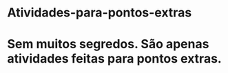 # Atividades-para-pontos-extras
# Sem muitos segredos. São apenas atividades feitas para pontos extras.
